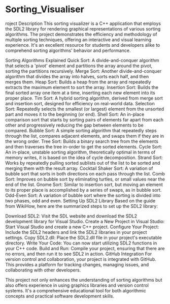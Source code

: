 # Sorting_Visualiser
roject Description
This sorting visualizer is a C++ application that employs the SDL2 library for rendering graphical representations of various sorting algorithms. The project demonstrates the efficiency and methodology of multiple sorting techniques, offering an interactive and visual learning experience. It's an excellent resource for students and developers alike to comprehend sorting algorithms' behavior and performance.

Sorting Algorithms Explained
Quick Sort: A divide-and-conquer algorithm that selects a 'pivot' element and partitions the array around the pivot, sorting the partitions recursively.
Merge Sort: Another divide-and-conquer algorithm that divides the array into halves, sorts each half, and then merges them.
Heap Sort: Builds a heap from the array and repeatedly extracts the maximum element to sort the array.
Insertion Sort: Builds the final sorted array one item at a time, inserting each new element into its proper place.
Tim Sort: A hybrid sorting algorithm, derived from merge sort and insertion sort, designed for efficiency on real-world data.
Selection Sort: Repeatedly selects the smallest (or largest) element from the unsorted part and moves it to the beginning (or end).
Shell Sort: An in-place comparison sort that starts by sorting pairs of elements far apart from each other and progressively reducing the gap between elements to be compared.
Bubble Sort: A simple sorting algorithm that repeatedly steps through the list, compares adjacent elements, and swaps them if they are in the wrong order.
Tree Sort: Builds a binary search tree from the elements and then traverses the tree in-order to get the sorted elements.
Cycle Sort: An in-place, unstable sorting algorithm, theoretically optimal in terms of memory writes, it is based on the idea of cycle decomposition.
Strand Sort: Works by repeatedly pulling sorted sublists out of the list to be sorted and merging them with the result array.
Cocktail Shaker Sort: A variation of bubble sort that sorts in both directions on each pass through the list.
Comb Sort: Improves on bubble sort by eliminating turtles, or small values near the end of the list.
Gnome Sort: Similar to insertion sort, but moving an element to its proper place is accomplished by a series of swaps, as in bubble sort.
Odd-Even Sort: A variation of bubble sort where the sorting is divided into two phases, odd and even.
Setting Up SDL2 Library
Based on the guide from WikiHow, here are the summarized steps to set up the SDL2 library:

Download SDL2: Visit the SDL website and download the SDL2 development library for Visual Studio.
Create a New Project in Visual Studio: Start Visual Studio and create a new C++ project.
Configure Your Project: Include the SDL2 headers and link the SDL2 libraries in your project settings.
Copy SDL2.dll: Place the SDL2.dll file in your project's executable directory.
Write Your Code: You can now start utilizing SDL2 functions in your C++ code.
Build and Run: Compile your project, ensuring that there are no errors, and then run it to see SDL2 in action.
GitHub Integration
For version control and collaboration, your project is integrated with GitHub. This provides a platform for tracking changes, managing issues, and collaborating with other developers.

This project not only enhances the understanding of sorting algorithms but also offers experience in using graphics libraries and version control systems. It's a comprehensive educational tool for both algorithmic concepts and practical software development skills.

